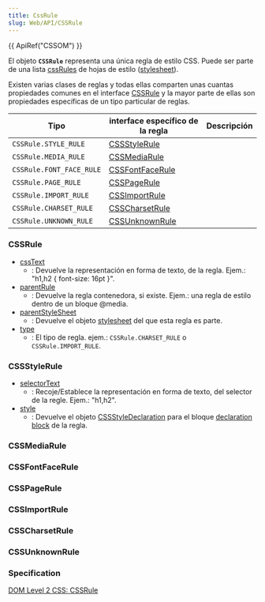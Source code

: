 ```yaml
---
title: CssRule
slug: Web/API/CSSRule
---
```


{{ ApiRef("CSSOM") }}

El objeto **`CSSRule`** representa una única regla de estilo CSS. Puede ser parte de una lista [cssRules](/es/docs/Web/API/CSSStyleSheet/insertRule) de hojas de estilo ([stylesheet](/es/docs/Web/API/StyleSheet)).

Existen varias clases de reglas y todas ellas comparten unas cuantas propiedades comunes en el interface [CSSRule](#cssrule) y la mayor parte de ellas son propiedades específicas de un tipo particular de reglas.

| Tipo                     | interface específico de la regla    | Descripción |
| ------------------------ | ----------------------------------- | ----------- |
| `CSSRule.STYLE_RULE`     | [CSSStyleRule](#cssstylerule)       |             |
| `CSSRule.MEDIA_RULE`     | [CSSMediaRule](#cssmediarule)       |             |
| `CSSRule.FONT_FACE_RULE` | [CSSFontFaceRule](#cssfontfacerule) |             |
| `CSSRule.PAGE_RULE`      | [CSSPageRule](#csspagerule)         |             |
| `CSSRule.IMPORT_RULE`    | [CSSImportRule](#cssimportrule)     |             |
| `CSSRule.CHARSET_RULE`   | [CSSCharsetRule](#csscharsetrule)   |             |
| `CSSRule.UNKNOWN_RULE`   | [CSSUnknownRule](#cssunknownrule)   |             |

### CSSRule

- [cssText](/es/docs/Web/API/CSSRule/cssText)
  - : Devuelve la representación en forma de texto, de la regla. Ejem.: "h1,h2 { font-size: 16pt }".
- [parentRule](/es/docs/DOM/cssRule.parentRule)
  - : Devuelve la regla contenedora, si existe. Ejem.: una regla de estilo dentro de un bloque @media.
- [parentStyleSheet](/es/docs/DOM/CssRule.parentStyleSheet)
  - : Devuelve el objeto [stylesheet](/es/docs/Web/API/StyleSheet) del que esta regla es parte.
- [type](/es/docs/DOM/cssRule.type)
  - : El tipo de regla. ejem.: `CSSRule.CHARSET_RULE` o `CSSRule.IMPORT_RULE`.

### CSSStyleRule

- [selectorText](/es/docs/Web/API/CSSStyleRule/selectorText)
  - : Recoje/Establece la representación en forma de texto, del selector de la regle. Ejem.: "h1,h2".
- [style](/es/docs/DOM/CssRule.style)
  - : Devuelve el objeto [CSSStyleDeclaration](https://www.w3.org/TR/DOM-Level-2-Style/css.html#CSS-CSSStyleDeclaration) para el bloque [declaration block](https://www.w3.org/TR/1998/REC-CSS2-19980512/syndata.html#block) de la regla.

### CSSMediaRule

### CSSFontFaceRule

### CSSPageRule

### CSSImportRule

### CSSCharsetRule

### CSSUnknownRule

### Specification

[DOM Level 2 CSS: CSSRule](https://www.w3.org/TR/DOM-Level-2-Style/css.html#CSS-CSSRule)

